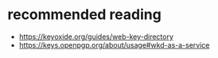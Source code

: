 # recommended reading
- https://keyoxide.org/guides/web-key-directory
- https://keys.openpgp.org/about/usage#wkd-as-a-service
